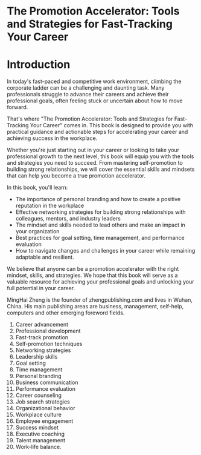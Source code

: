 # The Promotion Accelerator: Tools and Strategies for Fast-Tracking Your Career

# Introduction

In today's fast-paced and competitive work environment, climbing the corporate ladder can be a challenging and daunting task. Many professionals struggle to advance their careers and achieve their professional goals, often feeling stuck or uncertain about how to move forward.

That's where "The Promotion Accelerator: Tools and Strategies for Fast-Tracking Your Career" comes in. This book is designed to provide you with practical guidance and actionable steps for accelerating your career and achieving success in the workplace.

Whether you're just starting out in your career or looking to take your professional growth to the next level, this book will equip you with the tools and strategies you need to succeed. From mastering self-promotion to building strong relationships, we will cover the essential skills and mindsets that can help you become a true promotion accelerator.

In this book, you'll learn:

* The importance of personal branding and how to create a positive reputation in the workplace
* Effective networking strategies for building strong relationships with colleagues, mentors, and industry leaders
* The mindset and skills needed to lead others and make an impact in your organization
* Best practices for goal setting, time management, and performance evaluation
* How to navigate changes and challenges in your career while remaining adaptable and resilient.

We believe that anyone can be a promotion accelerator with the right mindset, skills, and strategies. We hope that this book will serve as a valuable resource for achieving your professional goals and unlocking your full potential in your career.

MingHai Zheng is the founder of zhengpublishing.com and lives in Wuhan, China. His main publishing areas are business, management, self-help, computers and other emerging foreword fields.



1. Career advancement
2. Professional development
3. Fast-track promotion
4. Self-promotion techniques
5. Networking strategies
6. Leadership skills
7. Goal setting
8. Time management
9. Personal branding
10. Business communication
11. Performance evaluation
12. Career counseling
13. Job search strategies
14. Organizational behavior
15. Workplace culture
16. Employee engagement
17. Success mindset
18. Executive coaching
19. Talent management
20. Work-life balance.

